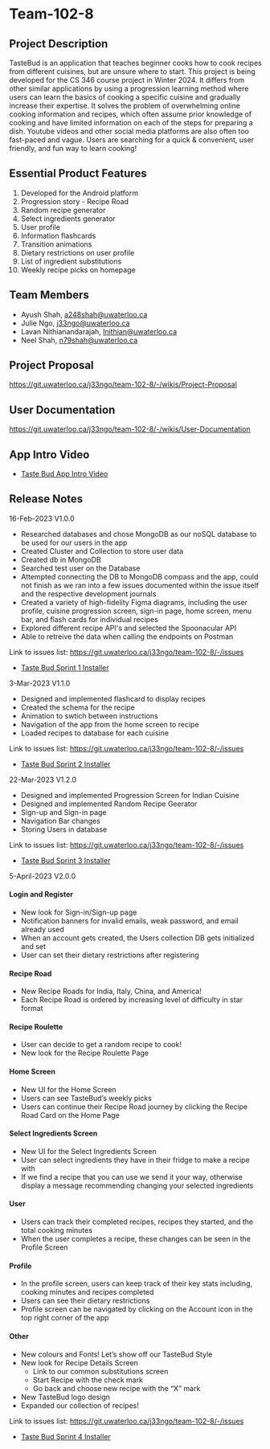 # Team-102-8



## Project Description
TasteBud is an application that teaches beginner cooks how to cook recipes from different cuisines, but are unsure where to start. This project is being developed for the CS 346 course project in Winter 2024. It differs from other similar applications by using a progression learning method where users can learn the basics of cooking a specific cuisine and gradually increase their expertise. It solves the problem of overwhelming online cooking information and recipes, which often assume prior knowledge of cooking and have limited information on each of the steps for preparing a dish. Youtube videos and other social media platforms are also often too fast-paced and vague. Users are searching for a quick & convenient, user friendly, and fun way to learn cooking!

## Essential Product Features
1. Developed for the Android platform
2. Progression story - Recipe Road
3. Random recipe generator
4. Select ingredients generator
5. User profile
6. Information flashcards
7. Transition animations
8. Dietary restrictions on user profile
9. List of ingredient substitutions
10. Weekly recipe picks on homepage

## Team Members
- Ayush Shah, a248shah@uwaterloo.ca
- Julie Ngo, j33ngo@uwaterloo.ca
- Lavan Nithianandarajah, lnithian@uwaterloo.ca
- Neel Shah, n79shah@uwaterloo.ca

## Project Proposal
https://git.uwaterloo.ca/j33ngo/team-102-8/-/wikis/Project-Proposal

## User Documentation
https://git.uwaterloo.ca/j33ngo/team-102-8/-/wikis/User-Documentation

## App Intro Video
- [Taste Bud App Intro Video](./TasteBudDemo.mp4)

## Release Notes
16-Feb-2023
V1.0.0

- Researched databases and chose MongoDB as our noSQL database to be used for our users in the app
- Created Cluster and Collection to store user data
- Created db in MongoDB
- Searched test user on the Database
- Attempted connecting the DB to MongoDB compass and the app, could not finish as we ran into a few issues documented within the issue itself and the respective development journals 
- Created a variety of high-fidelity Figma diagrams, including the user profile, cuisine progression screen, sign-in page, home screen, menu bar, and flash cards for individual recipes
- Explored different recipe API's and selected the Spoonacular API
- Able to retreive the data when calling the endpoints on Postman

Link to issues list: https://git.uwaterloo.ca/j33ngo/team-102-8/-/issues

- [Taste Bud Sprint 1 Installer](./TasteBudSprint1.apk)

3-Mar-2023
V1.1.0

- Designed and implemented flashcard to display recipes
- Created the schema for the recipe
- Animation to swtich between instructions
- Navigation of the app from the home screen to recipe
- Loaded recipes to database for each cuisine

Link to issues list: https://git.uwaterloo.ca/j33ngo/team-102-8/-/issues
- [Taste Bud Sprint 2 Installer](./TasteBudSprint2.apk)

22-Mar-2023
V1.2.0

- Designed and implemented Progression Screen for Indian Cuisine
- Designed and implemented Random Recipe Geerator
- Sign-up and Sign-in page
- Navigation Bar changes
- Storing Users in database

Link to issues list: https://git.uwaterloo.ca/j33ngo/team-102-8/-/issues

- [Taste Bud Sprint 3 Installer](./TasteBudSprint3.apk)

5-April-2023
V2.0.0
#### Login and Register
- New look for Sign-in/Sign-up page
- Notification banners for invalid emails, weak password, and email already used
- When an account gets created, the Users collection DB gets initialized and set
- User can set their dietary restrictions after registering

#### Recipe Road
- New Recipe Roads for India, Italy, China, and America!
- Each Recipe Road is ordered by increasing level of difficulty in star format

#### Recipe Roulette
- User can decide to get a random recipe to cook!
- New look for the Recipe Roulette Page

#### Home Screen
- New UI for the Home Screen
- Users can see TasteBud’s weekly picks
- Users can continue their Recipe Road journey by clicking the Recipe Road Card on the Home Page

#### Select Ingredients Screen
- New UI for the Select Ingredients Screen
- User can select ingredients they have in their fridge to make a recipe with
- If we find a recipe that you can use we send it your way, otherwise display a message recommending changing your selected ingredients

#### User
- Users can track their completed recipes, recipes they started, and the total cooking minutes
- When the user completes a recipe, these changes can be seen in the Profile Screen

#### Profile
- In the profile screen, users can keep track of their key stats including, cooking minutes and recipes completed
- Users can see their dietary restrictions
- Profile screen can be navigated by clicking on the Account icon in the top right corner of the app

#### Other
- New colours and Fonts! Let’s show off our TasteBud Style
- New look for Recipe Details Screen
    - Link to our common substitutions screen 
    - Start Recipe with the check mark
    - Go back and choose new recipe with the “X” mark
- New TasteBud logo design
- Expanded our collection of recipes! 

Link to issues list: https://git.uwaterloo.ca/j33ngo/team-102-8/-/issues
- [Taste Bud Sprint 4 Installer](./TasteBud.apk)


